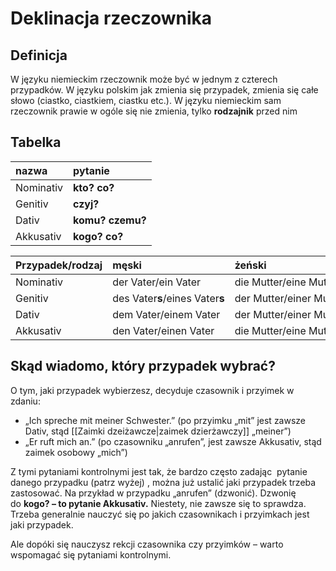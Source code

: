 # Deklinacja rzeczownika
## Definicja
W języku niemieckim rzeczownik może być w jednym z czterech przypadków. W języku polskim jak zmienia się przypadek, zmienia się całe słowo (ciastko, ciastkiem, ciastku etc.). W języku niemieckim sam rzeczownik prawie w ogóle się nie zmienia, tylko **rodzajnik** przed nim

## Tabelka
|nazwa| pytanie |
|:-|:-|
|Nominativ |**kto? co?**|
|Genitiv |**czyj?**|
|Dativ |**komu? czemu?**|
|Akkusativ |**kogo? co?**|

|Przypadek/rodzaj|męski|żeński|nijaki|mnoga|
|:-|:-|:-|:-|:-|
|Nominativ|der Vater/ein Vater|die Mutter/eine Mutter|das Kind/ein Kind|die Sterne|
|Genitiv|des Vater**s**/eines Vater**s**|der Mutter/einer Mutter|des Kind**es**/eines Kind**es**|der Sterne|
|Dativ|dem Vater/einem Vater|der Mutter/einer Mutter|dem Kind/einem Kind|den Sterne**n**|
|Akkusativ|den Vater/einen Vater|die Mutter/eine Mutter|das Kind/ein Kind|die Sterne|

## Skąd wiadomo, który przypadek wybrać?

O tym, jaki przypadek wybierzesz, decyduje czasownik i przyimek w zdaniu:

-   „Ich spreche mit meiner Schwester.” (po przyimku „mit” jest zawsze Dativ, stąd [[Zaimki dzeiżawcze|zaimek dzierżawczy]] „meiner”)
-   „Er ruft mich an.” (po czasowniku „anrufen”, jest zawsze Akkusativ, stąd zaimek osobowy „mich”)

Z tymi pytaniami kontrolnymi jest tak, że bardzo często zadając  pytanie danego przypadku (patrz wyżej) , można już ustalić jaki przypadek trzeba zastosować. Na przykład w przypadku „anrufen” (dzwonić). Dzwonię do **kogo? – to pytanie Akkusativ.** Niestety, nie zawsze się to sprawdza. Trzeba generalnie nauczyć się po jakich czasownikach i przyimkach jest jaki przypadek.

Ale dopóki się nauczysz rekcji czasownika czy przyimków – warto wspomagać się pytaniami kontrolnymi.

